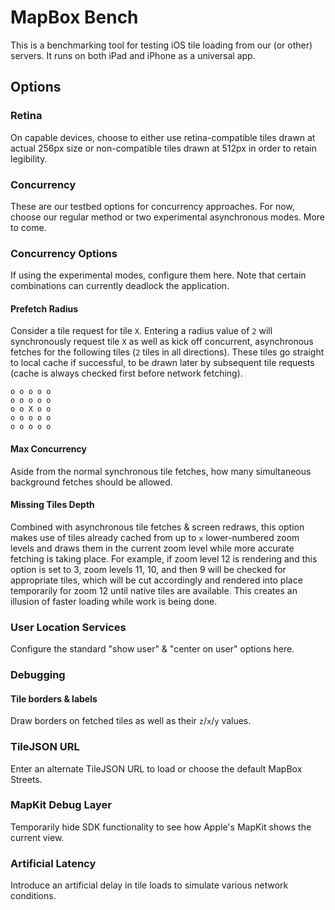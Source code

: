 # MapBox Bench

This is a benchmarking tool for testing iOS tile loading from our (or other) servers. It runs on both iPad and iPhone as a universal app. 

## Options

### Retina

On capable devices, choose to either use retina-compatible tiles drawn at actual 256px size or non-compatible tiles drawn at 512px in order to retain legibility. 

### Concurrency

These are our testbed options for concurrency approaches. For now, choose our regular method or two experimental asynchronous modes. More to come. 

### Concurrency Options

If using the experimental modes, configure them here. Note that certain combinations can currently deadlock the application. 

#### Prefetch Radius

Consider a tile request for tile `X`. Entering a radius value of `2` will synchronously request tile `X` as well as kick off concurrent, asynchronous fetches for the following tiles (`2` tiles in all directions). These tiles go straight to local cache if successful, to be drawn later by subsequent tile requests (cache is always checked first before network fetching). 

    o o o o o
    o o o o o
    o o X o o
    o o o o o
    o o o o o

#### Max Concurrency

Aside from the normal synchronous tile fetches, how many simultaneous background fetches should be allowed. 

#### Missing Tiles Depth

Combined with asynchronous tile fetches & screen redraws, this option makes use of tiles already cached from up to `x` lower-numbered zoom levels and draws them in the current zoom level while more accurate fetching is taking place. For example, if zoom level 12 is rendering and this option is set to 3, zoom levels 11, 10, and then 9 will be checked for appropriate tiles, which will be cut accordingly and rendered into place temporarily for zoom 12 until native tiles are available. This creates an illusion of faster loading while work is being done. 

### User Location Services

Configure the standard "show user" & "center on user" options here. 

### Debugging

#### Tile borders & labels

Draw borders on fetched tiles as well as their `z`/`x`/`y` values. 

### TileJSON URL

Enter an alternate TileJSON URL to load or choose the default MapBox Streets. 

### MapKit Debug Layer

Temporarily hide SDK functionality to see how Apple's MapKit shows the current view. 

### Artificial Latency

Introduce an artificial delay in tile loads to simulate various network conditions. 